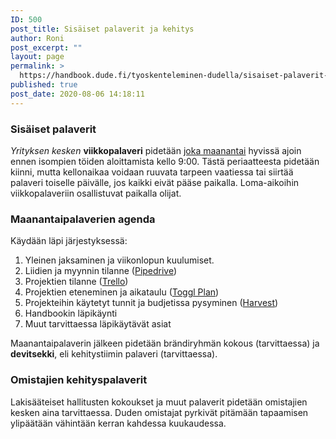 ```yaml
---
ID: 500
post_title: Sisäiset palaverit ja kehitys
author: Roni
post_excerpt: ""
layout: page
permalink: >
  https://handbook.dude.fi/tyoskenteleminen-dudella/sisaiset-palaverit-ja-kehitys
published: true
post_date: 2020-08-06 14:18:11
---
```

<h3>Sisäiset palaverit</h3>
<i>Yrityksen kesken</i> <b>viikkopalaveri</b> pidetään <u>joka maanantai</u> hyvissä ajoin ennen isompien töiden aloittamista kello 9:00. Tästä periaatteesta pidetään kiinni, mutta kellonaikaa voidaan ruuvata tarpeen vaatiessa tai siirtää palaveri toiselle päivälle, jos kaikki eivät pääse paikalla. Loma-aikoihin viikkopalaveriin osallistuvat paikalla olijat.
<h3>Maanantaipalaverien agenda</h3>
Käydään läpi järjestyksessä:
<ol>
 	<li>Yleinen jaksaminen ja viikonlopun kuulumiset.</li>
 	<li>Liidien ja myynnin tilanne (<a href="https://digitoimistodudeoy-07a88c.pipedrive.com/">Pipedrive</a>)</li>
 	<li>Projektien tilanne (<a href="https://trello.com/b/OkWcwoTl/projektit">Trello</a>)</li>
 	<li>Projektien eteneminen ja aikataulu (<a href="https://plan.toggl.com/#timeline/35836/teams/48949?zoom=month">Toggl Plan</a>)</li>
 	<li>Projekteihin käytetyt tunnit ja budjetissa pysyminen (<a href="https://dudet.harvestapp.com/projects?filter=with-budget">Harvest</a>)</li>
 	<li>Handbookin läpikäynti</li>
 	<li>Muut tarvittaessa läpikäytävät asiat</li>
</ol>
Maanantaipalaverin jälkeen pidetään brändiryhmän kokous (tarvittaessa) ja <b>devitsekki</b>, eli kehitystiimin palaveri (tarvittaessa).
<h3>Omistajien kehityspalaverit</h3>
Lakisääteiset hallitusten kokoukset ja muut palaverit pidetään omistajien kesken aina tarvittaessa. Duden omistajat pyrkivät pitämään tapaamisen ylipäätään vähintään kerran kahdessa kuukaudessa.